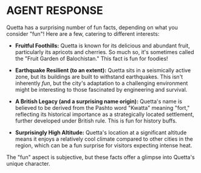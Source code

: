 # AGENT RESPONSE

Quetta has a surprising number of fun facts, depending on what you consider "fun"! Here are a few, catering to different interests:

* **Fruitful Foothills:**  Quetta is known for its delicious and abundant fruit, particularly its apricots and cherries.  So much so, it's sometimes called the "Fruit Garden of Balochistan."  This fact is fun for foodies!

* **Earthquake Resilient (to an extent):** Quetta sits in a seismically active zone, but its buildings are built to withstand earthquakes.  This isn't inherently *fun*, but the city's adaptation to a challenging environment might be interesting to those fascinated by engineering and survival.

* **A British Legacy (and a surprising name origin):** Quetta's name is believed to be derived from the Pashto word "Kwatta" meaning "fort," reflecting its historical importance as a strategically located settlement, further developed under British rule.  This is fun for history buffs.

* **Surprisingly High Altitude:**  Quetta's location at a significant altitude means it enjoys a relatively cool climate compared to other cities in the region, which can be a fun surprise for visitors expecting intense heat.


The "fun" aspect is subjective, but these facts offer a glimpse into Quetta's unique character.

